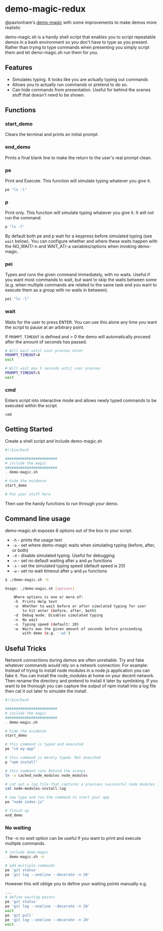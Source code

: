 # demo-magic-redux
@paxtonhare's [demo-magic](https://github.com/paxtonhare/demo-magic) with some improvements to make demos more realistic

demo-magic.sh is a handy shell script that enables you to script repeatable demos in a bash environment so you don't have to type as you present. Rather than trying to type commands when presenting you simply script them and let demo-magic.sh run them for you.

## Features
- Simulates typing. It looks like you are actually typing out commands
- Allows you to actually run commands or pretend to do so.
- Can hide commands from presentation. Useful for behind the scenes stuff that doesn't need to be shown.

## Functions

### start_demo
Clears the terminal and prints an initial prompt.

### end_demo
Prints a final blank line to make the return to the user's real prompt clean.

### pe
Print and Execute. This function will simulate typing whatever you give it. 

```bash
pe "ls -l"
```

### p
Print only. This function will simulate typing whatever you give it. It will 
not run the command.

```bash
p "ls -l"
```

By default both pe and p wait for a keypress before simulated typing (see 
`wait` below).  You can configure whether and where these waits happen with 
the NO_WAIT/-n and WAIT_AT/-a variables/options when invoking demo-magic.

### pei
Types and runs the given command immediately, with no waits.  Useful if you 
want most commands to wait, but want to skip the waits between some (e.g. 
when multiple commands are related to the same task and you want to execute 
them as a group with no waits in between).

```bash
pei "ls -l"
```

### wait
Waits for the user to press <kbd>ENTER</kbd>.  You can use this alone any 
time you want the script to pause at an arbitrary point.

If `PROMPT_TIMEOUT` is defined and > 0 the demo will automatically proceed after the amount of seconds has passed.

```bash
# Will wait until user presses enter
PROMPT_TIMEOUT=0
wait

# Will wait max 5 seconds until user presses
PROMPT_TIMEOUT=5
wait
```

### cmd
Enters script into interactive mode and allows newly typed commands to be executed within the script

```
cmd
```

## Getting Started
Create a shell script and include demo-magic.sh

```bash
#!/bin/bash

########################
# include the magic
########################
. demo-magic.sh

# hide the evidence
start_demo

# Put your stuff here
```

Then use the handy functions to run through your demo.

## Command line usage
demo-magic.sh exposes 6 options out of the box to your script.
- `-h` - prints the usage text
- `-a` - set where demo-magic waits when simulating typing (before, after, or both)
- `-d` - disable simulated typing. Useful for debugging
- `-n` - set no default waiting after `p` and `pe` functions
- `-s` - set the simulated typing speed (default speed is 20)
- `-w` - set no wait timeout after `p` and `pe` functions

```bash
$ ./demo-magic.sh -h

Usage: ./demo-magic.sh [options]

	Where options is one or more of:
	-h	Prints Help text
	-a	Whether to wait before or after simulated typing for user 
		to hit enter (before, after, both)
	-d	Debug mode. Disables simulated typing
	-n	No wait
	-s	Typing speed (default: 20)
	-w	Waits max the given amount of seconds before proceeding 
		with demo (e.g. '-w5')
```

## Useful Tricks

Network connections during demos are often unreliable. Try and fake whatever 
commands would rely on a network connection. For example: Instead of trying 
to install node modules in a node.js application you can fake it. You can 
install the node_modules at home on your decent network. Then rename the 
directory and pretend to install it later by symlinking. If you want to be 
thorough you can capture the output of npm install into a log file then cat 
it out later to simulate the install.

```bash
#!/bin/bash

########################
# include the magic
########################
. demo-magic.sh

# hide the evidence
start_demo

# this command is typed and executed
pe "cd my-app"

# this command is merely typed. Not executed
p "npm install"

# this command runs behind the scenes
ln -s cached_node_modules node_modules

# cat out a log file that captures a previous successful node modules install
cat node-modules-install.log

# now type and run the command to start your app
pe "node index.js"

# finish up
end_demo
```

### No waiting
The -n _no wait_ option can be useful if you want to print and execute multiple commands.

```bash
# include demo-magic
. demo-magic.sh -n

# add multiple commands
pe 'git status'
pe 'git log --oneline --decorate -n 20'
```

However this will oblige you to define your waiting points manually e.g.
```bash
...
# define waiting points
pe 'git status'
pe 'git log --oneline --decorate -n 20'
wait
pe 'git pull'
pe 'git log --oneline --decorate -n 20'
wait
```

